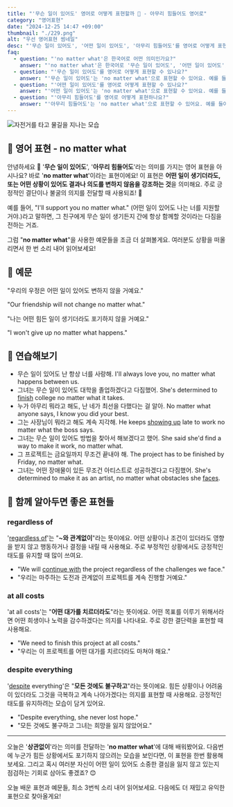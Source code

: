```yaml
---
title: "'무슨 일이 있어도' 영어로 어떻게 표현할까 💪 - 아무리 힘들어도 영어로"
category: "영어표현"
date: "2024-12-25 14:47 +09:00"
thumbnail: "./229.png"
alt: "우선 영어표현 썸네일"
desc: "'무슨 일이 있어도', '어떤 일이 있어도', '아무리 힘들어도'를 영어로 어떻게 표현하면 좋을까요? '나는 무슨 일이 있어도 너를 도와줄 거야.', '어떤 일이 있어도 우리는 끝까지 포기하지 않을 거야.', '아무리 힘들어도 목표를 이룰 거야.' 등을 영어로 표현하는 법을 배워봅시다. 다양한 예문을 통해서 연습하고 본인의 표현으로 만들어 보세요."
faq:
  - question: "'no matter what'은 한국어로 어떤 의미인가요?"
    answer: "'no matter what'은 한국어로 '무슨 일이 있어도', '어떤 일이 있어도', '아무리 힘들어도' 등으로 번역될 수 있습니다. 어떤 상황에서도 포기하지 않겠다는 의지를 표현할 때 사용해요."
  - question: "'무슨 일이 있어도'를 영어로 어떻게 표현할 수 있나요?"
    answer: "'무슨 일이 있어도'는 'no matter what'으로 표현할 수 있어요. 예를 들어, '나는 무슨 일이 있어도 너를 도와줄 거야'는 'I'll help you no matter what'으로 말할 수 있어요."
  - question: "'어떤 일이 있어도'를 영어로 어떻게 표현할 수 있나요?"
    answer: "'어떤 일이 있어도'는 'no matter what'으로 표현할 수 있어요. 예를 들어, '어떤 일이 있어도 우리는 끝까지 포기하지 않을 거야'는 'We won't give up no matter what'으로 말할 수 있어요."
  - question: "'아무리 힘들어도'를 영어로 어떻게 표현하나요?"
    answer: "'아무리 힘들어도'는 'no matter what'으로 표현할 수 있어요. 예를 들어, '아무리 힘들어도 목표를 이룰 거야'는 'I'll achieve my goals no matter what'으로 표현할 수 있어요."
---
```


![자전거를 타고 물길을 지나는 모습](./229-1.jpg)

## 🌟 영어 표현 - no matter what

안녕하세요 👋 '**무슨 일이 있어도**', '**아무리 힘들어도**'라는 의미를 가지는 영어 표현을 아시나요? 바로 '**no matter what**'이라는 표현이에요! 이 표현은 **어떤 일이 생기더라도, 또는 어떤 상황이 있어도 결과나 의도를 변하지 않음을 강조하는 것**을 의미해요. 주로 긍정적인 결단이나 불굴의 의지를 전달할 때 사용되죠! 💪

예를 들어, "I'll support you no matter what." (어떤 일이 있어도 나는 너를 지원할 거야.)라고 말하면, 그 친구에게 무슨 일이 생기든지 간에 항상 함께할 것이라는 다짐을 전하는 거죠.

그럼 "**no matter what**"을 사용한 예문들을 조금 더 살펴볼게요. 여러분도 상황을 떠올리면서 한 번 소리 내어 읽어보세요!

## 📖 예문

"우리의 우정은 어떤 일이 있어도 변하지 않을 거예요."

"Our friendship will not change no matter what."

"나는 어떤 힘든 일이 생기더라도 포기하지 않을 거예요."

"I won't give up no matter what happens."

## 💬 연습해보기

<ul data-interactive-list>
  <li data-interactive-item>
    <span data-toggler>무슨 일이 있어도 난 항상 너를 사랑해.</span>
    <span data-answer>I'll always love you, no matter what happens between us.</span>
  </li>
  <li data-interactive-item>
    <span data-toggler>그녀는 무슨 일이 있어도 대학을 졸업하겠다고 다짐했어.</span>
    <span data-answer>She's determined to <a href="/blog/in-english/295.finish/">finish</a> college no matter what it takes.</span>
  </li>
  <li data-interactive-item>
    <span data-toggler>누가 아무리 뭐라고 해도, 난 네가 최선을 다했다는 걸 알아.</span>
    <span data-answer>No matter what anyone says, I know you did your best.</span>
  </li>
  <li data-interactive-item>
    <span data-toggler>그는 사장님이 뭐라고 해도 계속 지각해.</span>
    <span data-answer>He keeps <a href="/blog/in-english/381.show-up/">showing up</a> late to work no matter what the boss says.</span>
  </li>
  <li data-interactive-item>
    <span data-toggler>그녀는 무슨 일이 있어도 방법을 찾아서 해보겠다고 했어.</span>
    <span data-answer>She said she'd find a way to make it work, no matter what.</span>
  </li>
  <li data-interactive-item>
    <span data-toggler>그 프로젝트는 금요일까지 무조건 끝내야 해.</span>
    <span data-answer>The project has to be finished by Friday, no matter what.</span>
  </li>
  <li data-interactive-item>
    <span data-toggler>그녀는 어떤 장애물이 있든 무조건 아티스트로 성공하겠다고 다짐했어.</span>
    <span data-answer>She's determined to make it as an artist, no matter what obstacles she <a href="/blog/in-english/144.face-something">faces</a>.</span>
  </li>
</ul>

## 🤝 함께 알아두면 좋은 표현들

### regardless of

'[regardless of](/blog/in-english/226.regardless-of/)'는 "**~와 관계없이**"라는 뜻이에요. 어떤 상황이나 조건이 있더라도 영향을 받지 않고 행동하거나 결정을 내릴 때 사용해요. 주로 부정적인 상황에서도 긍정적인 태도를 유지할 때 많이 쓰여요.

- "We will [continue with](/blog/in-english/233.continue-with/) the project regardless of the challenges we face."
- "우리는 마주하는 도전과 관계없이 프로젝트를 계속 진행할 거예요."

### at all costs

'at all costs'는 "**어떤 대가를 치르더라도**"라는 뜻이에요. 어떤 목표를 이루기 위해서라면 어떤 희생이나 노력을 감수하겠다는 의지를 나타내요. 주로 강한 결단력을 표현할 때 사용해요.

- "We need to finish this project at all costs."
- "우리는 이 프로젝트를 어떤 대가를 치르더라도 마쳐야 해요."

### despite everything

'[despite](/blog/in-english/341.despite/) everything'은 "**모든 것에도 불구하고**"라는 뜻이에요. 힘든 상황이나 어려움이 있더라도 그것을 극복하고 계속 나아가겠다는 의지를 표현할 때 사용해요. 긍정적인 태도를 유지하려는 모습이 담겨 있어요.

- "Despite everything, she never lost hope."
- "모든 것에도 불구하고 그녀는 희망을 잃지 않았어요."

---

오늘은 '**상관없이**'라는 의미를 전달하는 '**no matter what**'에 대해 배워봤어요. 다음번에 누군가 힘든 상황에서도 포기하지 않으려는 모습을 보인다면, 이 표현을 한번 활용해 보세요. 그리고 혹시 여러분 자신이 어떤 일이 있어도 소중한 결심을 잃지 않고 있는지 점검하는 기회로 삼아도 좋겠죠? 😊

오늘 배운 표현과 예문들, 최소 3번씩 소리 내어 읽어보세요. 다음에도 더 재밌고 유익한 표현으로 찾아올게요!
